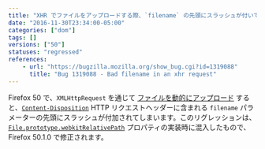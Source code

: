 ```yaml
---
title: "XHR でファイルをアップロードする際、`filename` の先頭にスラッシュが付いてしまいます"
date: "2016-11-30T23:34:00-05:00"
categories: ["dom"]
tags: []
versions: ["50"]
statuses: "regressed"
references:
    - url: "https://bugzilla.mozilla.org/show_bug.cgi?id=1319088"
      title: "Bug 1319088 - Bad filename in an xhr request"
---
```

Firefox 50 で、`XMLHttpRequest` を通じて [ファイルを動的にアップロード](https://developer.mozilla.org/ja/docs/Using_files_from_web_applications) すると、[`Content-Disposition`](https://developer.mozilla.org/ja/docs/Web/HTTP/Headers/Content-Disposition) HTTP リクエストヘッダーに含まれる `filename` パラメーターの先頭にスラッシュが付加されてしまいます。このリグレッションは、[`File.prototype.webkitRelativePath`](https://developer.mozilla.org/ja/docs/Web/API/File/webkitRelativePath) プロパティの実装時に混入したもので、Firefox 50.1.0 で修正されます。
